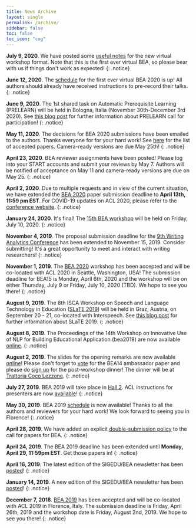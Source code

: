 ```yaml
---
title: News Archive
layout: single
permalink: /archive/
sidebar: false
toc: false
toc_icon: "cog"
---
```


**July 9, 2020**.  We have posted some [useful notes](/bea/2020#attending-virtually) for the new virtual workshop format. Note that this is the first ever virtual BEA, so please bear with us if things don't work as expected! 
{: .notice}

**June 12, 2020**.  The [schedule](/bea/2020#schedule) for the first ever virtual BEA 2020 is up! All authors should already have received instructions to pre-record their talks. 
{: .notice}

**June 9, 2020**.  The 1st shared task on Automatic Prerequisite Learning (PRELEARN) will be held in Bologna, Italia (November 30th-December 3rd  2020). See [this blog post](/blog/guest/PRELEARN-shared-task/) for further information about PRELEARN call for participation!
{: .notice}

**May 11, 2020**. The decisions for BEA 2020 submissions have been emailed to the authors. Thanks everyone for for your hard work! See [here](/bea/2020#schedule) for the list of accepted papers. Camera-ready versions are due May 25th!
{: .notice}

**April 23, 2020**. BEA reviewer assignments have been posted! Please log into your START accounts and submit your reviews by May 7. Authors will be notified of acceptance on May 11 and camera-ready versions are due on May 25.
{: .notice}

**April 2, 2020**. Due to multiple requests and in view of the current situation, we have extended the [BEA 2020](/bea/2020) paper submission deadline to **April 13th, 11:59 pm EST**. For COVID-19 updates on ACL 2020, please refer to the [conference website](https://acl2020.org).
{: .notice}

**January 24, 2020**. It's final! The [15th BEA workshop](/bea/2020) will be held on Friday, July 10, 2020. 
{: .notice}

**November 4, 2019**. The proposal submission deadline for the [9th Writing Analytics Conference](/blog/guest/9th-wac-announcement) has been extended to November 15, 2019. Consider submitting! It's a great opportunity to meet and interact with writing researchers! 
{: .notice}

**November 1, 2019**. The [BEA 2020](/bea/2020) workshop has been accepted and will be co-located with ACL 2020 in Seattle, Washington, USA! The submission deadline for BEA15 is Monday, April 6th, 2020 and the workshop will be on either Thursday, July 9 or Friday, July 10, 2020 (TBD). We hope to see you there!
{: .notice}

**August 9, 2019**. The 8th ISCA Workshop on Speech and Language Technology in Education ([SLaTE 2019](https://sites.google.com/view/slate2019/home)) will be held in Graz, Austria, on September 20 - 21, co-located with Interspeech.  See [this blog post](/blog/guest/slate2019-announcement/) for further information about SLaTE 2019.
{: .notice}

**August 8, 2019**. The Proceedings of the 14th Workshop on Innovative Use of NLP for Building Educational Application (bea2019) are now available [online](https://www.aclweb.org/anthology/volumes/W19-44/).
{: .notice}

**August 2, 2019**. The slides for the opening remarks are now available [online](https://1drv.ms/b/s!AnFJWBBU0mI4gQZVP93G93DJsIYB)! Please don't forget to [vote](https://bit.ly/bea14-ambassador) for the BEA14 ambassador paper and please do [sign up](https://bit.ly/bea14-dinner) for the post-workshop dinner! The dinner will be at [Trattoria Coco Lezzone](https://goo.gl/maps/oVc7VSGYMXtV4b2x5).
{: .notice}

**July 27, 2019**. BEA 2019 will take place in [Hall 2](http://www.acl2019.org/EN/workshops.xhtml). ACL instructions for presenters are now [available](http://www.acl2019.org/EN/instructions-for-presenters.xhtml)!
{: .notice}

**May 30, 2019**. BEA 2019 [schedule](/bea/2019#schedule) is now available! Thanks to all the authors and reviewers for your hard work! We look forward to seeing you in Florence!
{: .notice} 

**April 28, 2019**. We have added an explicit [double-submission policy](/bea/14#double-submission-policy) to the call for papers for BEA.
{: .notice} 

**April 24, 2019**. The BEA 2019 deadline has been extended until **Monday, April 29, 11:59pm EST**. Get those papers in!
{: .notice} 

**April 16, 2019**. The latest edition of the SIGEDU/BEA newsletter has been [posted](/blog/sigedu-newsletter-3/)!
{: .notice} 

**January 14, 2019**. A new edition of the SIGEDU/BEA newsletter has been [posted](/blog/sigedu-newsletter-2/)!
{: .notice} 

**December 7, 2018**. [BEA 2019](/bea/2019) has been accepted and will be co-located with ACL 2019 in Florence, Italy. The submission deadline is Friday, April 26th, 2019 and the workshop date is Friday, August 2nd, 2019. We hope to see you there!
{: .notice} 
